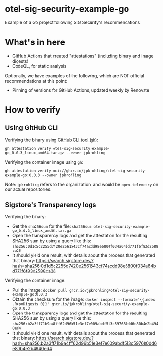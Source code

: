 # otel-sig-security-example-go
Example of a Go project following SIG Security's recommendations

# What's in here

* GitHub Actions that created "attestations" (including binary and image digests)
* CodeQL, for static analysis

Optionally, we have examples of the following, which are NOT official recommendations at this point:

* Pinning of versions for GitHub Actions, updated weekly by Renovate

# How to verify

## Using GitHub CLI

Verifying the binary using [GitHub CLI tool (`gh`)](https://github.com/cli/cli):
```command
gh attestation verify otel-sig-security-example-go_0.0.3_linux_amd64.tar.gz --owner jpkrohling
```

Verifying the container image using `gh`:
```
gh attestation verify oci://ghcr.io/jpkrohling/otel-sig-security-example-go:0.0.3 --owner jpkrohling
```

Note: `jpkrohling` refers to the organization, and would be `open-telemetry` on our actual repositories.

## Sigstore's Transparency logs

Verifying the binary:
* Get the `sha256sum` for the file: `sha256sum otel-sig-security-example-go_0.0.3_linux_amd64.tar.gz`
* Open the transparency logs and get the attestation for the resulting SHA256 sum by using a query like this: `sha256:0d1d5c2255d7420e2561543cf74acdd98e6800f034a64bd771f6f83d2588ca26`
* It should yield one result, with details about the process that generated that binary: https://search.sigstore.dev/?hash=sha256:0d1d5c2255d7420e2561543cf74acdd98e6800f034a64bd771f6f83d2588ca26

Verifying the container image:
* Pull the image: `docker pull ghcr.io/jpkrohling/otel-sig-security-example-go:0.0.3`
* Obtain the checksum for the image: `docker inspect --format='{{index .RepoDigests 0}}' ghcr.io/jpkrohling/otel-sig-security-example-go:0.0.3`
* Open the transparency logs and get the attestation for the resulting SHA256 sum by using a query like this: `sha256:b2a3ff71b9a4fff62d96b51e3ef7e009abdf513c597680dd6e80b4e2b4940ed4`
* It should yield one result, with details about the process that generated that binary: https://search.sigstore.dev/?hash=sha256:b2a3ff71b9a4fff62d96b51e3ef7e009abdf513c597680dd6e80b4e2b4940ed4
